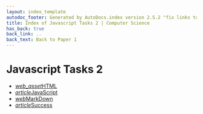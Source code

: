 ```yaml
---
layout: index_template
autodoc_footer: Generated by AutoDocs.index version 2.5.2 "fix links to documents" ⓒ Starwort, 2020
title: Index of Javascript Tasks 2 | Computer Science
has_back: true
back_link: ..
back_text: Back to Paper 1
---
```


# **Javascript Tasks 2**

- <a href='./HTML.js'><i title='JS file' class="material-icons">web_asset</i>HTML</a>
- <a href='./JavaScript.html'><i title='MD file' class="material-icons">article</i>JavaScript</a>
- <a href='./MarkDown.html'><i title='HTML file' class="material-icons">web</i>MarkDown</a>
- <a href='./success.html'><i title='MD file' class="material-icons">article</i>Success</a>
